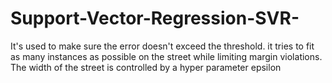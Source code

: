 # Support-Vector-Regression-SVR-
It's used to make sure the error doesn't exceed the threshold. it tries to fit as many instances as possible on the street while limiting margin violations. The width of the street is controlled by a hyper parameter epsilon 
